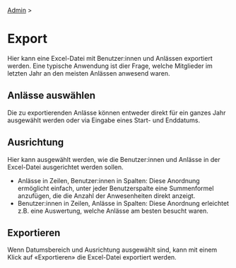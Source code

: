 [Admin](/admin) >

# Export

Hier kann eine Excel-Datei mit Benutzer:innen und Anlässen exportiert werden. Eine typische Anwendung ist dier Frage, welche Mitglieder im letzten Jahr an den meisten Anlässen anwesend waren.

## Anlässe auswählen

Die zu exportierenden Anlässe können entweder direkt für ein ganzes Jahr ausgewählt werden oder via Eingabe eines Start- und Enddatums.

## Ausrichtung

Hier kann ausgewählt werden, wie die Benutzer:innen und Anlässe in der Excel-Datei ausgerichtet werden sollen.

- Anlässe in Zeilen, Benutzer:innen in Spalten: Diese Anordnung ermöglicht einfach, unter jeder Benutzerspalte eine Summenformel anzufügen, die die Anzahl der Anwesenheiten direkt anzeigt.
- Benutzer:innen in Zeilen, Anlässe in Spalten: Diese Anordnung erleichtet z.B. eine Auswertung, welche Anlässe am besten besucht waren.

## Exportieren

Wenn Datumsbereich und Ausrichtung ausgewählt sind, kann mit einem Klick auf «Exportieren» die Excel-Datei exportiert werden.